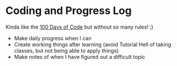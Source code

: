 # Coding and Progress Log
Kinda like the [100 Days of Code](https://github.com/kallaway/100-days-of-code) but without so many rules!  ;)

* Make daily progress when I can
* Create working things after learning (avoid Tutorial Hell of taking classes, but not being able to apply things)
* Make notes of when I have figured out a difficult topic


